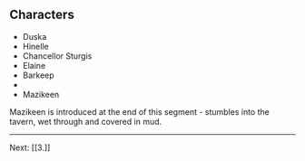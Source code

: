 ## Characters
- Duska
- Hinelle
- Chancellor Sturgis
- Elaine
- Barkeep
- 
- Mazikeen





Mazikeen is introduced at the end of this segment - stumbles into the tavern, wet through and covered in mud. 

---
Next: [[3.]]